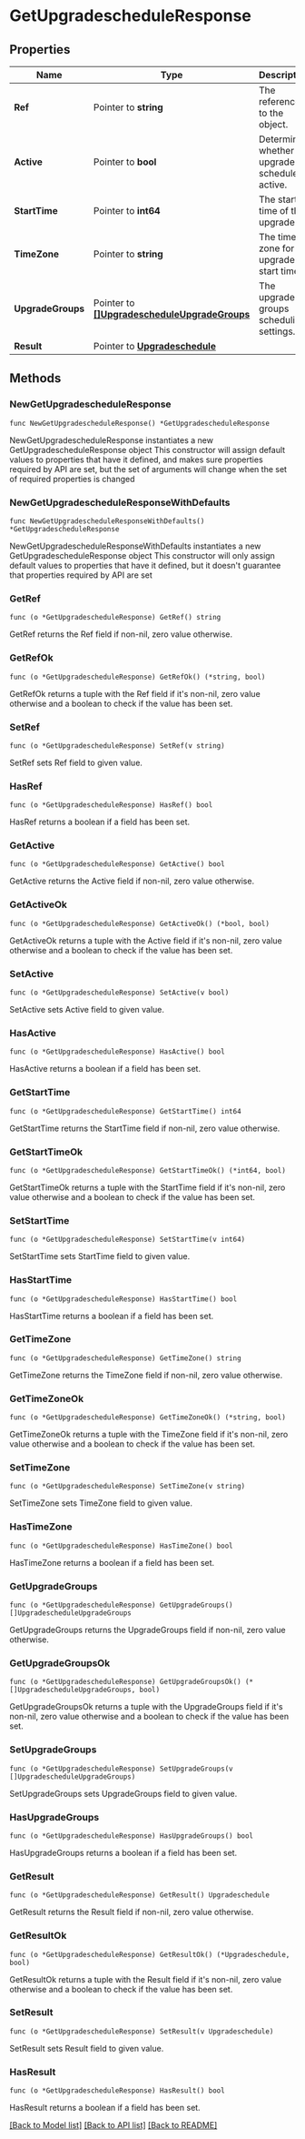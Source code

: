 # GetUpgradescheduleResponse

## Properties

Name | Type | Description | Notes
------------ | ------------- | ------------- | -------------
**Ref** | Pointer to **string** | The reference to the object. | [optional] 
**Active** | Pointer to **bool** | Determines whether the upgrade schedule is active. | [optional] 
**StartTime** | Pointer to **int64** | The start time of the upgrade. | [optional] 
**TimeZone** | Pointer to **string** | The time zone for upgrade start time. | [optional] [readonly] 
**UpgradeGroups** | Pointer to [**[]UpgradescheduleUpgradeGroups**](UpgradescheduleUpgradeGroups.md) | The upgrade groups scheduling settings. | [optional] 
**Result** | Pointer to [**Upgradeschedule**](Upgradeschedule.md) |  | [optional] 

## Methods

### NewGetUpgradescheduleResponse

`func NewGetUpgradescheduleResponse() *GetUpgradescheduleResponse`

NewGetUpgradescheduleResponse instantiates a new GetUpgradescheduleResponse object
This constructor will assign default values to properties that have it defined,
and makes sure properties required by API are set, but the set of arguments
will change when the set of required properties is changed

### NewGetUpgradescheduleResponseWithDefaults

`func NewGetUpgradescheduleResponseWithDefaults() *GetUpgradescheduleResponse`

NewGetUpgradescheduleResponseWithDefaults instantiates a new GetUpgradescheduleResponse object
This constructor will only assign default values to properties that have it defined,
but it doesn't guarantee that properties required by API are set

### GetRef

`func (o *GetUpgradescheduleResponse) GetRef() string`

GetRef returns the Ref field if non-nil, zero value otherwise.

### GetRefOk

`func (o *GetUpgradescheduleResponse) GetRefOk() (*string, bool)`

GetRefOk returns a tuple with the Ref field if it's non-nil, zero value otherwise
and a boolean to check if the value has been set.

### SetRef

`func (o *GetUpgradescheduleResponse) SetRef(v string)`

SetRef sets Ref field to given value.

### HasRef

`func (o *GetUpgradescheduleResponse) HasRef() bool`

HasRef returns a boolean if a field has been set.

### GetActive

`func (o *GetUpgradescheduleResponse) GetActive() bool`

GetActive returns the Active field if non-nil, zero value otherwise.

### GetActiveOk

`func (o *GetUpgradescheduleResponse) GetActiveOk() (*bool, bool)`

GetActiveOk returns a tuple with the Active field if it's non-nil, zero value otherwise
and a boolean to check if the value has been set.

### SetActive

`func (o *GetUpgradescheduleResponse) SetActive(v bool)`

SetActive sets Active field to given value.

### HasActive

`func (o *GetUpgradescheduleResponse) HasActive() bool`

HasActive returns a boolean if a field has been set.

### GetStartTime

`func (o *GetUpgradescheduleResponse) GetStartTime() int64`

GetStartTime returns the StartTime field if non-nil, zero value otherwise.

### GetStartTimeOk

`func (o *GetUpgradescheduleResponse) GetStartTimeOk() (*int64, bool)`

GetStartTimeOk returns a tuple with the StartTime field if it's non-nil, zero value otherwise
and a boolean to check if the value has been set.

### SetStartTime

`func (o *GetUpgradescheduleResponse) SetStartTime(v int64)`

SetStartTime sets StartTime field to given value.

### HasStartTime

`func (o *GetUpgradescheduleResponse) HasStartTime() bool`

HasStartTime returns a boolean if a field has been set.

### GetTimeZone

`func (o *GetUpgradescheduleResponse) GetTimeZone() string`

GetTimeZone returns the TimeZone field if non-nil, zero value otherwise.

### GetTimeZoneOk

`func (o *GetUpgradescheduleResponse) GetTimeZoneOk() (*string, bool)`

GetTimeZoneOk returns a tuple with the TimeZone field if it's non-nil, zero value otherwise
and a boolean to check if the value has been set.

### SetTimeZone

`func (o *GetUpgradescheduleResponse) SetTimeZone(v string)`

SetTimeZone sets TimeZone field to given value.

### HasTimeZone

`func (o *GetUpgradescheduleResponse) HasTimeZone() bool`

HasTimeZone returns a boolean if a field has been set.

### GetUpgradeGroups

`func (o *GetUpgradescheduleResponse) GetUpgradeGroups() []UpgradescheduleUpgradeGroups`

GetUpgradeGroups returns the UpgradeGroups field if non-nil, zero value otherwise.

### GetUpgradeGroupsOk

`func (o *GetUpgradescheduleResponse) GetUpgradeGroupsOk() (*[]UpgradescheduleUpgradeGroups, bool)`

GetUpgradeGroupsOk returns a tuple with the UpgradeGroups field if it's non-nil, zero value otherwise
and a boolean to check if the value has been set.

### SetUpgradeGroups

`func (o *GetUpgradescheduleResponse) SetUpgradeGroups(v []UpgradescheduleUpgradeGroups)`

SetUpgradeGroups sets UpgradeGroups field to given value.

### HasUpgradeGroups

`func (o *GetUpgradescheduleResponse) HasUpgradeGroups() bool`

HasUpgradeGroups returns a boolean if a field has been set.

### GetResult

`func (o *GetUpgradescheduleResponse) GetResult() Upgradeschedule`

GetResult returns the Result field if non-nil, zero value otherwise.

### GetResultOk

`func (o *GetUpgradescheduleResponse) GetResultOk() (*Upgradeschedule, bool)`

GetResultOk returns a tuple with the Result field if it's non-nil, zero value otherwise
and a boolean to check if the value has been set.

### SetResult

`func (o *GetUpgradescheduleResponse) SetResult(v Upgradeschedule)`

SetResult sets Result field to given value.

### HasResult

`func (o *GetUpgradescheduleResponse) HasResult() bool`

HasResult returns a boolean if a field has been set.


[[Back to Model list]](../README.md#documentation-for-models) [[Back to API list]](../README.md#documentation-for-api-endpoints) [[Back to README]](../README.md)


